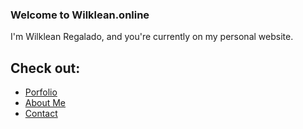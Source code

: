### Welcome to Wilklean.online

I'm Wilklean Regalado, and you're currently on my personal website.


## Check out:

- [Porfolio](https://wilklean.wixsite.com/hello/checkoutmyportfolio)
- [About Me](https://wilklean.wixsite.com/hello/somethingaboutme)
- [Contact](https://wilklean.wixsite.com/hello/hitmeup)

